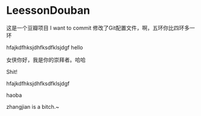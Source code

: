 # LeessonDouban
这是一个豆瓣项目
I want to commit
修改了Git配置文件，啊，五环你比四环多一环



hfajkdfhksjdhfksdfklsjdgf
hello



女侠你好，我是你的崇拜者。哈哈


Shit!


hfajkdfhksjdhfksdfklsjdgf

haoba

zhangjian is a bitch.~